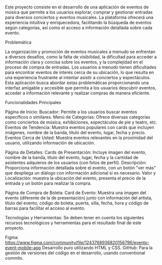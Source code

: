 Este proyecto consiste en el desarrollo de una aplicación de eventos de música que permite a los usuarios explorar, comprar y gestionar entradas para diversos conciertos y eventos musicales. La plataforma ofrecerá una experiencia intuitiva y enriquecedora, facilitando la búsqueda de eventos según categorías, así como el acceso a información detallada sobre cada evento.



Problemática


La organización y promoción de eventos musicales a menudo se enfrentan a diversos desafíos, como la falta de visibilidad, la dificultad para acceder a información clara y concisa sobre los eventos, y la complejidad en el proceso de compra de entradas. Los usuarios a menudo tienen dificultades para encontrar eventos de interés cerca de su ubicación, lo que resulta en una experiencia frustrante al intentar asistir a conciertos y espectáculos. Esta aplicación busca abordar estas problemáticas proporcionando una interfaz amigable y accesible que permita a los usuarios descubrir eventos, acceder a información relevante y realizar compras de manera eficiente.



Funcionalidades Principales


Página de Inicio:
Buscador: Permite a los usuarios buscar eventos específicos o similares.
Menú de Categorías: Ofrece diversas categorías como conciertos de música, exhibiciones, espectáculos de pie y teatro, etc.
Eventos de Tendencia: Muestra eventos populares con cards que incluyen imágenes, nombre de la banda, título del evento, lugar, fecha y precio.
Eventos Cerca de Usted: Muestra eventos relevantes en la proximidad del usuario, utilizando información de ubicación.


Página de Detalles:
Cards de Presentación: Incluye imagen del evento, nombre de la banda, título del evento, lugar, fecha y la cantidad de asistentes adquieros de los usuarios (con fotos de perfil).
Descripción: Proporciona información detallada sobre el evento, con un botón "ver más" que despliega un diálogo con información adicional si es necesario.
Valor y Localización: muestra la ubicación del evento, presenta el precio de la entrada y un botón para realizar la compra.


Página de Compra de Boleta:
Card de Evento: Muestra una imagen del evento (diferente de la de presentación) junto con información del artista, título del evento, código de boleta, puerta, silla, fecha, hora y código de barras para facilitar el acceso al evento.


Tecnologías y Herramientas:
Se deben tener en cuenta los siguientes recursos tecnológicos y herramientas para el resultado final de este proyecto.

Figma: https://www.figma.com/community/file/1243768936820156796/evento-event-mobile-app
Desarrollo puro utilizando HTML y CSS.
GitHub: Para la gestión de versiones del código en el desarrollo, usando conventional commits.
